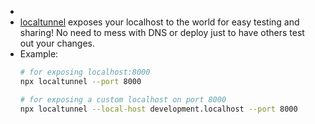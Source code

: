 -
- [localtunnel](https://www.npmjs.com/package/localtunnel) exposes your localhost to the world for easy testing and sharing! No need to mess with DNS or deploy just to have others test out your changes.
- Example:
  ```bash
  # for exposing localhost:8000
  npx localtunnel --port 8000
  
  # for exposing a custom localhost on port 8000
  npx localtunnel --local-host development.localhost --port 8000
  ```